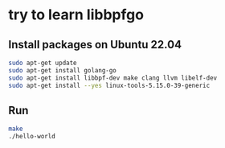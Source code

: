 # try to learn libbpfgo

## Install packages on Ubuntu 22.04

```sh
sudo apt-get update
sudo apt-get install golang-go
sudo apt-get install libbpf-dev make clang llvm libelf-dev
sudo apt-get install --yes linux-tools-5.15.0-39-generic
```

## Run

```sh
make
./hello-world
```